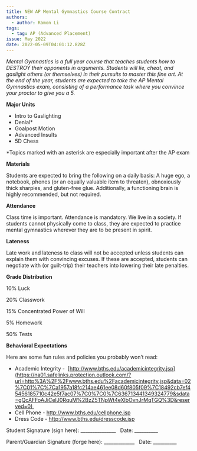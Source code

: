 ```yaml
---
title: NEW AP Mental Gymnastics Course Contract
authors:
  - author: Ramon Li
tags:
  - tag: AP (Advanced Placement)
issue: May 2022
date: 2022-05-09T04:01:12.828Z
---
```

*Mental Gymnastics is a full year course that teaches students how to DESTROY their opponents in arguments. Students will lie, cheat, and gaslight others (or themselves) in their pursuits to master this fine art. At the end of the year, students are expected to take the AP Mental Gymnastics exam, consisting of a performance task where you convince your proctor to give you a 5.*


**Major Units**

* Intro to Gaslighting
* Denial*
* Goalpost Motion
* Advanced Insults
* 5D Chess

\*Topics marked with an asterisk are especially important after the AP exam

**Materials** 

Students are expected to bring the following on a daily basis: A huge ego, a notebook, phones (or an equally valuable item to threaten), obnoxiously thick sharpies, and gluten-free glue. Additionally, a functioning brain is highly recommended, but not required.

**Attendance**

Class time is important. Attendance is mandatory. We live in a society. If students cannot physically come to class, they are expected to practice mental gymnastics wherever they are to be present in spirit.

**Lateness**

Late work and lateness to class will not be accepted unless students can explain them with convincing excuses. If these are accepted, students can negotiate with (or guilt-trip) their teachers into lowering their late penalties.

**Grade Distribution**

10% Luck

20% Classwork

15% Concentrated Power of Will

5% Homework

50% Tests

**Behavioral Expectations**

Here are some fun rules and policies you probably won’t read:

* Academic Integrity -  [http://www.bths.edu/academicintegrity.jsp](https://na01.safelinks.protection.outlook.com/?url=http%3A%2F%2Fwww.bths.edu%2Facademicintegrity.jsp&data=02%7C01%7C%7Ca1957a18fc214ae461ee08d60f805f09%7C18492cb7ef45456185710c42e5f7ac07%7C0%7C0%7C636713441349324779&sdata=gQcAFFoAJiCeIJ0RquM%2BzZ5TNpWt4eXlbOvnJrMqTGQ%3D&reserved=0) 
* Cell Phone - <http://www.bths.edu/cellphone.jsp> 
* Dress Code - <http://www.bths.edu/dresscode.jsp> 

Student Signature (sign here): \_\_\_\_\_\_\_\_\_\_\_\_\_\__   Date: \_\_\_\_\_\_\_\_\_\_

Parent/Guardian Signature (forge here): \_\_\_\_\_\_\_\_\_\_\_\__   Date: \_\_\_\_\_\_\_\_\_\_